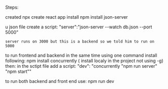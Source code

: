 Steps:

created npx create react app
install npm install json-server

u json file create a script:
    "server":"json-server --watch db.json --port 5000"

    server runs on 3000 but this is a backend so we told him to run on 5000


to run  frontend and backend in the same time using one command install following: 
npm install concurrently ( install localy in the project not using -g)
then: 
in the sctipt file add a script:
    "dev": "concurrently \"npm run server\" \"npm start\""

to run both backend and front end use: npm run dev

